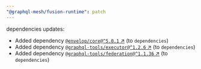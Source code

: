 ```yaml
---
"@graphql-mesh/fusion-runtime": patch
---
```

dependencies updates:
  - Added dependency [`@envelop/core@^5.0.1` ↗︎](https://www.npmjs.com/package/@envelop/core/v/5.0.1) (to `dependencies`)
  - Added dependency [`@graphql-tools/executor@^1.2.6` ↗︎](https://www.npmjs.com/package/@graphql-tools/executor/v/1.2.6) (to `dependencies`)
  - Added dependency [`@graphql-tools/federation@^1.1.36` ↗︎](https://www.npmjs.com/package/@graphql-tools/federation/v/1.1.36) (to `dependencies`)
